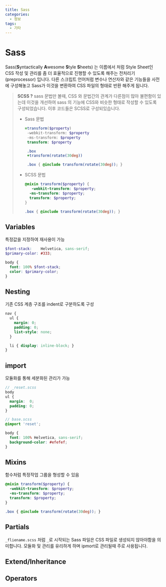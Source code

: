```yaml
---
title: Sass
categories: 
  - 정보
tags: 
  - 기타
---
```

# Sass
Sass(**S**yntactically **A**wesome **S**tyle **S**heets) 는 이름에서 처럼 Style Sheet인 CSS 작성 및 관리를 좀 더 효율적으로 진행할 수 있도록 해주는 전처리기(preprocessor) 입니다. 다른 스크립트 언어처럼 변수나 연산자와 같은 기능들을 사전에 구성해놓고 Sass가 이것을 변환하여 CSS 파일의 형태로 반환 해주게 됩니다.

> **SCSS ?**
> sass 문법만 볼때, CSS 와 문법간의 관계가 다른점이 많아 불편함이 있는데 이것을 개선하여 sass 의 기능에 CSS와 비슷한 형태로 작성할 수 있도록 구성되었습니다. 이후 코드들은 SCSS로 구성되있습니다.
> - Sass 문법
>    ```sass
>    =transform($property)
>     -webkit-transform: $property
>     -ms-transform: $property
>     transform: $property
>
>     .box
>     +transform(rotate(30deg))
>
>     .box { @include transform(rotate(30deg)); }
>     ```
> - SCSS 문법
>     ```scss
>     @mixin transform($property) {
>        -webkit-transform: $property;
>       -ms-transform: $property;
>       transform: $property;
>     }
>    
>     .box { @include transform(rotate(30deg)); }
>     ```

## Variables
특정값을 지정하여 재사용이 가능
```scss
$font-stack:    Helvetica, sans-serif;
$primary-color: #333;

body {
  font: 100% $font-stack;
  color: $primary-color;
}
```

## Nesting
기존 CSS 계층 구조를 indent로 구분하도록 구성
```scss
nav {
  ul {
    margin: 0;
    padding: 0;
    list-style: none;
  }

  li { display: inline-block; }
}
```

## import
모듈화를 통해 세분화된 관리가 가능
```scss
// _reset.scss
body
ul {
  margin:  0;
  padding: 0;
}
```
```scss
// base.scss
@import 'reset';

body {
  font: 100% Helvetica, sans-serif;
  background-color: #efefef;
}
```

## Mixins
함수처럼 특정작업 그룹을 형성할 수 있음
```scss
@mixin transform($property) {
  -webkit-transform: $property;
  -ms-transform: $property;
  transform: $property;
}

.box { @include transform(rotate(30deg)); }
```
## Partials
`_fliename.scss` 처럼 `_`로 시작되는 Sass 파일은 CSS 파일로 생성되지 않아야함을 의미합니다. 모듈화 및 관리를 유리하게 하며 ipmort로 관리될때 주로 사용됩니다.

## Extend/Inheritance

## Operators
<!--stackedit_data:
eyJoaXN0b3J5IjpbMTA4MTExOTYzOSwxNzE3NTQyNTI3LC01NT
cyODYzMDcsMTE3NjA1NDU0NSwtNjYzMzI2NDJdfQ==
-->